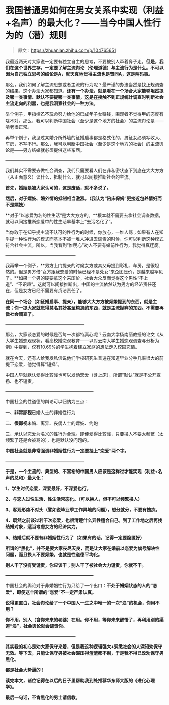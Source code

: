 # 我国普通男如何在男女关系中实现（利益+名声）的最大化？——当今中国人性行为的（潜）规则

> 原文：<https://zhuanlan.zhihu.com/p/104765651>

我最近两天对大家说一定要有独立自主的思考，不要被别人牵着鼻子走。**但是，我们在这个世界生存，一定要了解主流舆论（伦理道德）与主流行为是什么。不可以因为自己独立思考的结论是A，就天真地觉得主流也是赞同A，这是两码事。**

那么，我们如何了解主流思想或者主流的行为呢？最严谨的办法当然是找正规调查的结果，这个办法大家都知道。**还有一个办法，就是看在一个场合大家能够坦然提及哪一类事情、默认不要提哪一类事情，这是在接触不到正规统计调查时判断社会主流走向的利器，也是我洞察社会的一种方法。**

举个例子，甲指控乙不玩命努力给他的已成年子女赚钱，围观者不觉得甲的态度有啥不对。那么，我可以判断中国社会（至少是这个地方的社会）的主流舆论是——啃老很正常。

再举个例子，我见过某婚介所外墙的征婚启事都是格式化的，男征女必须写收入、车房，不写不行。那么，我可以判断中国社会（至少是这个地方的社会）的主流舆论是——男方结婚就必须提供这些东西。

————————————————————————

我们其实不需要去做社会调查，我们只需要看人们在非私密状态下到底在大大方方（从正面意义）谈什么，抵制什么，就可以间接推断社会的主流。

**首先，婚姻是被大家认可的，这是废话，就不多说了。**

**然后，对于嫖妓、婚外情的抵制相当激烈。（我认为“陪床保姆”更接近包养情妇而不是嫖妓）**

[](https://www.zhihu.com/question/58674141)

**对于“以恋爱为名的性生活“是大大方方的。**根本就不需要去拿社会调查数据，就可以间接推断恋爱中的性生活早基本上“去污名化了”。

[](https://www.zhihu.com/question/67348522)

当你敢于在知乎提主流不认可的性行为的时候，你放心，一堆人骂；如果有人在知乎提一种性行为的模式而基本不被一堆人冲进去谴责的时候，你可以判断这种模式符合社会主流。所以，当我看到“惟明心”劝人不要有婚前性行为，我觉得真迂腐。

————————————————

我再举一个例子，**男方上门提亲的时候女方或其父母提到彩礼、车房，是很坦然的。但是男方借“女方跟我恋爱的时候已经不是处女”来企图压价，是越来越罕见了。**如果一个男的硬要拿这个来压价，社会大众反而觉得这个男性“不上道”、“不识趣”。这就可以间接推断出，中国的主流依然认为男方的经济责任还在，但是女方已经不需要有贞洁责任了。

**在同一个场合（如征婚启事、提亲），能够大大方方被频繁提到的东西，就是主流；你一提大家就觉得莫名其妙甚至尴尬的东西，就是主流抛弃的东西。不需要再做社会调查了。**

——————————————————

那么，大家谈恋爱的时候是否每一次都特真心呢？云南大学杨南丽教授的论文《从大学生婚恋观现状，看高校婚恋观教育——以对云南大学生婚恋观调查与分析为例》中提到，仅有10.69%的学生抱着建立家庭的想法走入校园恋情。

就在今天，还有人给我发私信说他们学校研究生普遍在知道毕业分手几率很大的前提下恋爱，他觉得算“短择”。

中国人早就默认爱得比较浅也可以发动恋爱（含上床），所谓“默认”就是不公开宣扬、也不谴责。

————————————————————

中国社会的性道德的舆论可以归纳为三点：

一、**非常鄙视**已婚人士的非婚性行为

二、**很鄙视**未婚、离异、丧偶人士的嫖妓、约炮

三、承认以恋爱为名义的性行为合理。即便爱得比较浅，只要换人不要太频繁（太频繁了还是会被骂的），也是默认没问题的。

**中国社会就是非常强调非婚姻性行为一定要挂上”恋爱“两个字。**

**——————————————————**

**于是，一个主流的、典型的、不富裕的中国男人应该是这样过才能实现（利益+名声的总和）最大化：**

**1、学生时代恋爱，深爱最好，不深爱也行。**

**2、与恋人过性生活、性生活常态化。（可以换人，但不可以频繁换人）**

**3、客观形势不对头（譬如说毕业季工作异地的问题），想分就分，不要有愧疚。**

**4、既然之前谈过若干次恋爱，也很清楚什么异性适合自己。到了工作地之后再找结婚对象，适当考虑女方的经济实力。**

**5、结婚后就不要有非婚姻性行为了（如果有的话，记得一定要隐匿好）**

**所谓的“黑化”，并不是要大家丧尽天良，而是让大家在婚前以恋爱为旗号解决性问题，而且换人不要频繁，也就是性道德平均化。**

**别人干了没有受谴责，你应该干；别人干了被社会大力谴责，你就不干。**

**————————————————————**

中国社会的舆论对于非婚姻性行为只给了一个出口：**不处于婚姻状态的人的“恋爱”，即便这个所谓的“恋爱”不一定严肃认真。**

**说得更直白，社会舆论给了一个中国人一生之中唯一的一次“浪”的机会，你用不用？**

**你不用，别人（含你未来的老婆）在用。你不用，等你未来醒悟了，再利用别的渠道“浪”，社会舆论就会谴责你。**

**————————————————**

**其实我的初心是劝大家保守来着，但是我这种逻辑强大+洞悉社会的人深知劝保守无效。等下去，只能让保守男被社会碾压得渣渣都不剩，于是我不得已改劝保守男黑化。**

**都是社会大势逼的！**

**读完本文，诸位记得在以后的日子里帮助我到处推荐华东师大版的《进化心理学》。**

**最后一句话，不肯黑化的男士请信教。**